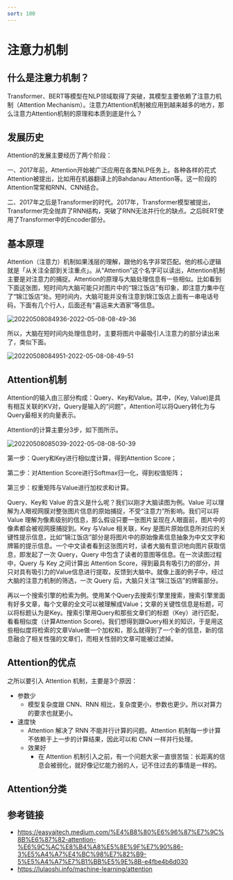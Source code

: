 ```yaml
---
sort: 100
---
```


# 注意力机制


## 什么是注意力机制？
Transformer、BERT等模型在NLP领域取得了突破，其模型主要依赖了注意力机制（Attention Mechanism）。注意力Attention机制被应用到越来越多的地方，那么注意力Attention机制的原理和本质到底是什么？


## 发展历史

Attention的发展主要经历了两个阶段：

一、2017年前，Attention开始被广泛应用在各类NLP任务上。各种各样的花式Attention被提出，比如用在机器翻译上的Bahdanau Attention等。这一阶段的Attention常常和RNN、CNN结合。

二、2017年之后是Transformer的时代。2017年，Transformer模型被提出，Transformer完全抛弃了RNN结构，突破了RNN无法并行化的缺点。之后BERT使用了Transformer中的Encoder部分。

## 基本原理

Attention（注意力）机制如果浅层的理解，跟他的名字非常匹配。他的核心逻辑就是「从关注全部到关注重点」。从“Attention”这个名字可以读出，Attention机制主要是对注意力的捕捉。Attention的原理与大脑处理信息有一些相似。比如看到下面这张图，短时间内大脑可能只对图片中的“锦江饭店”有印象，即注意力集中在了“锦江饭店”处。短时间内，大脑可能并没有注意到锦江饭店上面有一串电话号码，下面有几个行人，后面还有“喜运来大酒家”等信息。

![20220508084936-2022-05-08-08-49-36](https://cdn.jsdelivr.net/gh/ironartisan/picRepo/20220508084936-2022-05-08-08-49-36.png)

所以，大脑在短时间内处理信息时，主要将图片中最吸引人注意力的部分读出来了，类似下面。

![20220508084951-2022-05-08-08-49-51](https://cdn.jsdelivr.net/gh/ironartisan/picRepo/20220508084951-2022-05-08-08-49-51.png)

## Attention机制

Attention的输入由三部分构成：Query、Key和Value。其中，(Key, Value)是具有相互关联的KV对，Query是输入的“问题”，Attention可以将Query转化为与Query最相关的向量表示。

Attention的计算主要分3步，如下图所示。

![20220508085039-2022-05-08-08-50-39](https://cdn.jsdelivr.net/gh/ironartisan/picRepo/20220508085039-2022-05-08-08-50-39.png)

第一步：Query和Key进行相似度计算，得到Attention Score；

第二步：对Attention Score进行Softmax归一化，得到权值矩阵；

第三步：权重矩阵与Value进行加权求和计算。

Query、Key和 Value 的含义是什么呢？我们以刚才大脑读图为例。Value 可以理解为人眼视网膜对整张图片信息的原始捕捉，不受“注意力”所影响。我们可以将 Value 理解为像素级别的信息，那么假设只要一张图片呈现在人眼面前，图片中的像素都会被视网膜捕捉到。Key 与Value 相关联，Key 是图片原始信息所对应的关键性提示信息，比如“锦江饭店”部分是将图片中的原始像素信息抽象为中文文字和牌匾的提示信息。一个中文读者看到这张图片时，读者大脑有意识地向图片获取信息，即发起了一次 Query，Query 中包含了读者的意图等信息。在一次读图过程中，Query 与 Key 之间计算出 Attention Score，得到最具有吸引力的部分，并只对具有吸引力的Value信息进行提取，反馈到大脑中。就像上面的例子中，经过大脑的注意力机制的筛选，一次 Query 后，大脑只关注“锦江饭店”的牌匾部分。

再以一个搜索引擎的检索为例。使用某个Query去搜索引擎里搜索，搜索引擎里面有好多文章，每个文章的全文可以被理解成Value；文章的关键性信息是标题，可以将标题认为是Key。搜索引擎用Query和那些文章们的标题（Key）进行匹配，看看相似度（计算Attention Score)。我们想得到跟Query相关的知识，于是用这些相似度将检索的文章Value做一个加权和，那么就得到了一个新的信息，新的信息融合了相关性强的文章们，而相关性弱的文章可能被过滤掉。

## Attention的优点

之所以要引入 Attention 机制，主要是3个原因：

* 参数少
  * 模型复杂度跟 CNN、RNN 相比，复杂度更小，参数也更少。所以对算力的要求也就更小。
* 速度快
  * Attention 解决了 RNN 不能并行计算的问题。Attention 机制每一步计算不依赖于上一步的计算结果，因此可以和 CNN 一样并行处理。
  * 效果好
    * 在 Attention 机制引入之前，有一个问题大家一直很苦恼：长距离的信息会被弱化，就好像记忆能力弱的人，记不住过去的事情是一样的。



## Attention分类



## 参考链接

* <https://easyaitech.medium.com/%E4%B8%80%E6%96%87%E7%9C%8B%E6%87%82-attention-%E6%9C%AC%E8%B4%A8%E5%8E%9F%E7%90%86-3%E5%A4%A7%E4%BC%98%E7%82%B9-5%E5%A4%A7%E7%B1%BB%E5%9E%8B-e4fbe4b6d030>
* <https://lulaoshi.info/machine-learning/attention>

